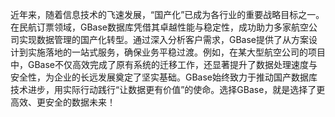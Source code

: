 近年来，随着信息技术的飞速发展，“国产化”已成为各行业的重要战略目标之一。在民航订票领域，GBase数据库凭借其卓越性能与稳定性，成功助力多家航空公司实现数据管理的国产化转型。通过深入分析客户需求，GBase提供了从方案设计到实施落地的一站式服务，确保业务平稳过渡。例如，在某大型航空公司的项目中，GBase不仅高效完成了原有系统的迁移工作，还显著提升了数据处理速度与安全性，为企业的长远发展奠定了坚实基础。GBase始终致力于推动国产数据库技术进步，用实际行动践行“让数据更有价值”的使命。选择GBase，就是选择了更高效、更安全的数据未来！